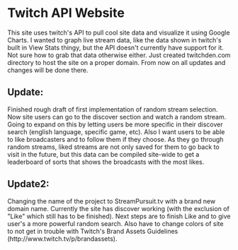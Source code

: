 <h1>Twitch API Website</h1>
<p>This site uses twitch's API to pull cool site data and visualize it using Google Charts. I wanted to graph live stream data, like the data shown in twitch's built in View Stats thingy, but the API doesn't currently have support for it. Not sure how to grab that data otherwise either.
Just created twitchden.com directory to host the site on a proper domain. From now on all updates and changes will be done there.
<br/><h2>Update:</h2> Finished rough draft of first implementation of random stream selection. Now site users can go to the discover section and watch a random stream. Going to expand on this by letting users be more specific in their discover search (english language, specific game, etc). Also I want users to be able to like broadcasters and to follow them if they choose. As they go through random streams, liked streams are not only saved for them to go back to visit in the future, but this data can be compiled site-wide to get a leaderboard of sorts that shows the broadcasts with the most likes.
</p>

<h2>Update2:</h2>
Changing the name of the project to StreamPursuit.tv with a brand new domain name. Currently the site has discover working (with the exclusion of "Like" which still has to be finished). Next steps are to finish Like and to give user's a more powerful random search. Also have to change colors of site to not get in trouble with Twitch's Brand Assets Guidelines (http://www.twitch.tv/p/brandassets).
